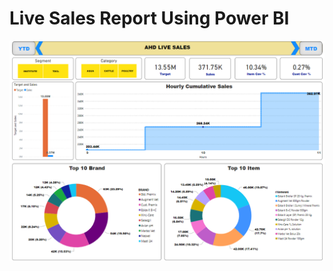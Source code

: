 # Live Sales Report Using Power BI 

![alt text](https://github.com/RoyelBee/PowerBIReport-LiveSales-/blob/main/live.png)
